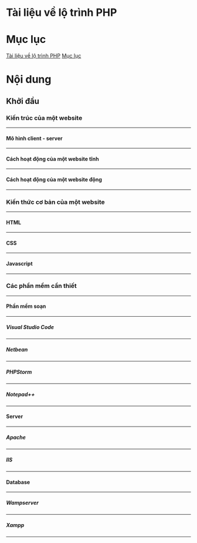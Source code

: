 Tài liệu về lộ trình PHP
==================


Mục lục
======
<!--ts-->
  [Tài liệu về lộ trình PHP](#tai-lieu-ve-lo-trinh-php)
  [Mục lục](#muc-luc)
<!--te-->


Nội dung
=======

Khởi đầu
-----------

### Kiến trúc của một website
-------------------------------------------

#### Mô hình client - server
---------------------------------	

#### Cách hoạt động của một website tĩnh
----------------------------------------------------

#### Cách hoạt động của một website động
-----------------------------------------------------

### Kiến thức cơ bản của một website
-----------------------------------------	

#### HTML
---------------

#### CSS
-----------

#### Javascript
------------------

### Các phần mềm cần thiết
----------------------------------------

#### Phần mềm soạn
-------------------------

##### Visual Studio Code
--------------------------

##### Netbean
----------------

##### PHPStorm
----------------

##### Notepad++
----------------

#### Server
---------------
##### Apache
---------------
##### IIS
----------------

#### Database
------------------

##### Wampserver
-------------------

##### Xampp
----------------
<!--stackedit_data:
eyJoaXN0b3J5IjpbMTU3NTkzNjE1MCwtNjMyNzMzMzgzXX0=
-->